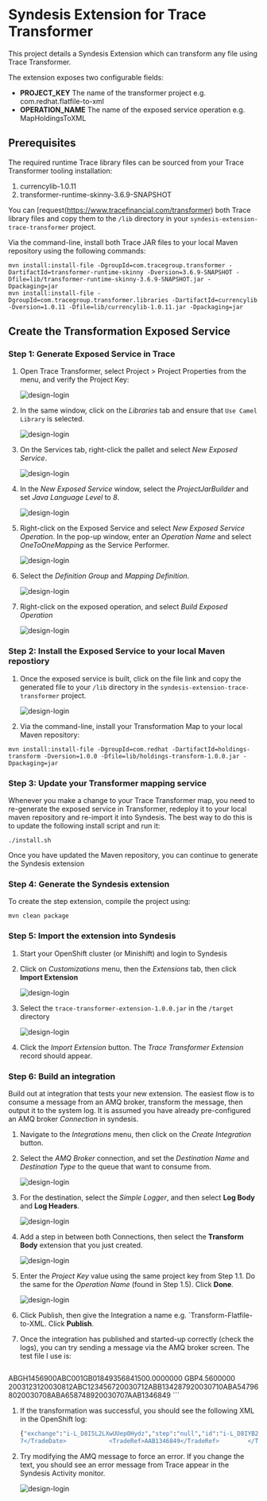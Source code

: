 # Syndesis Extension for Trace Transformer

This project details a Syndesis Extension which can transform any file using Trace Transformer.

The extension exposes two configurable fields:
- **PROJECT_KEY** The name of the transformer project e.g. com.redhat.flatfile-to-xml
- **OPERATION_NAME** The name of the exposed service operation e.g. MapHoldingsToXML

## Prerequisites

The required runtime Trace library files can be sourced from your Trace Transformer tooling installation:

1. currencylib-1.0.11
2. transformer-runtime-skinny-3.6.9-SNAPSHOT

You can [request(https://www.tracefinancial.com/transformer) both Trace library files and copy them to the `/lib` directory in your `syndesis-extension-trace-transformer` project.

Via the command-line, install both Trace JAR files to your local Maven repository using the following commands:

```
mvn install:install-file -DgroupId=com.tracegroup.transformer -DartifactId=transformer-runtime-skinny -Dversion=3.6.9-SNAPSHOT -Dfile=lib/transformer-runtime-skinny-3.6.9-SNAPSHOT.jar -Dpackaging=jar
mvn install:install-file -DgroupId=com.tracegroup.transformer.libraries -DartifactId=currencylib -Dversion=1.0.11 -Dfile=lib/currencylib-1.0.11.jar -Dpackaging=jar
```

## Create the Transformation Exposed Service

### Step 1: Generate Exposed Service in Trace

1. Open Trace Transformer, select Project > Project Properties from the menu, and verify the Project Key:

    ![design-login](img/1-1-project-properties.png "Project Properties")
    
1. In the same window, click on the *Libraries* tab and ensure that `Use Camel Library` is selected.

    ![design-login](img/1-2-camel-library.png "Use Camel Library")
    
1. On the Services tab, right-click the pallet and select *New Exposed Service*.

    ![design-login](img/1-3-new-exposed-service.png "New Exposed Service")
    
1. In the *New Exposed Service* window, select the *ProjectJarBuilder* and set *Java Language Level* to *8*.

    ![design-login](img/1-4-new-exposed-service.png "New Exposed Service")
    
1. Right-click on the Exposed Service and select *New Exposed Service Operation*.  In the pop-up window, enter an *Operation Name* and select *OneToOneMapping* as the Service Performer.

    ![design-login](img/1-5-new-exposed-operation.png "New Exposed Operation")

1. Select the *Definition Group* and *Mapping Definition*.  

    ![design-login](img/1-6-exposed-operation.png "New Exposed Operation")
    
1. Right-click on the exposed operation, and select *Build Exposed Operation*

    ![design-login](img/1-7-build-exposed-service.png "Build Exposed Operation")
    
    
### Step 2: Install the Exposed Service to your local Maven repostiory


1. Once the exposed service is built, click on the file link and copy the generated file to your `/lib` directory in the `syndesis-extension-trace-transformer` project.

    ![design-login](img/1-8-copy-exposed-service.png "Copy Exposed Service")

1. Via the command-line, install your Transformation Map to your local Maven repository:

```
mvn install:install-file -DgroupId=com.redhat -DartifactId=holdings-transform -Dversion=1.0.0 -Dfile=lib/holdings-transform-1.0.0.jar -Dpackaging=jar
```

### Step 3: Update your Transformer mapping service

Whenever you make a change to your Trace Transformer map, you need to re-generate the exposed service in Transformer, redeploy it to your local maven repository and re-import it into Syndesis.  The best way to do this is to update the following install script and run it:

```
./install.sh
```

Once you have updated the Maven repository, you can continue to generate the Syndesis extension


### Step 4: Generate the Syndesis extension

To create the step extension, compile the project using:

```
mvn clean package
```

### Step 5: Import the extension into Syndesis

1. Start your OpenShift cluster (or Minishift) and login to Syndesis

1. Click on *Customizations* menu, then the *Extensions* tab, then click **Import Extension**

    ![design-login](img/5-2-import-extension.png "Import Extension")
    
1. Select the `trace-transformer-extension-1.0.0.jar` in the `/target` directory

    ![design-login](img/5-3-select-extension.png "Select Extension")
    
1. Click the *Import Extension* button.  The *Trace Transformer Extension* record should appear.

### Step 6: Build an integration

Build out at integration that tests your new extension.  The easiest flow is to consume a message from an AMQ broker, transform the message, then output it to the system log. It is assumed you have already pre-configured an AMQ broker *Connection* in syndesis.

1. Navigate to the *Integrations* menu, then click on the *Create Integration* button.

1. Select the *AMQ Broker* connection, and set the *Destination Name* and *Destination Type* to the queue that want to consume from.

    ![design-login](img/6-2-setup-amq.png "Setup AMQ")
    
1. For the destination, select the *Simple Logger*, and then select **Log Body** and **Log Headers**.

    ![design-login](img/6-3-simple-logger.png "Simple Logger")
    
1. Add a step in between both Connections, then select the **Transform Body** extension that you just created.

    ![design-login](img/6-4-select-transform-body.png "Select Transform Body")

1.  Enter the *Project Key* value using the same project key from Step 1.1. Do the same for the *Operation Name* (found in Step 1.5).  Click **Done**.

    ![design-login](img/6-5-project-key.png "Select Project Key")

1. Click Publish, then give the Integration a name e.g. `Transform-Flatfile-to-XML.  Click **Publish**.

1. Once the integration has published and started-up correctly (check the logs), you can try sending a message via the AMQ broker screen.  The test file I use is:

	```bash
ABGH1456900ABC001GB01849356841500.0000000    GBP4.5600000  2003123120030812ABC123456720030712ABB134287920030710ABA547968020030708ABA658748920030707AAB1346849
	```

1.  If the transformation was successful, you should see the following XML in the OpenShift log:

    ```bash
	{"exchange":"i-L_D8I5L2LXwUUep0Hydz","step":"null","id":"i-L_D8IYB2LXwUUep0Hyfz","message":"Exchange[ExchangePattern: InOnly, Headers: {breadcrumbId=i-L_D8I5L2LXwUUep0Hydz, JMSCorrelationID=null, JMSCorrelationIDAsBytes=null, JMSDeliveryMode=2, JMSDestination=queue://IncomingFlatFile, JMSExpiration=0, JMSMessageID=ID:broker-amq-1-hts64-40592-1551792493011-4:1:1:1:1, JMSPriority=0, JMSRedelivered=false, JMSReplyTo=null, JMSTimestamp=1551794254178, JMSType=null, JMSXGroupID=null, JMSXUserID=null, newOperationName=MapHoldingsToXMLmajor, operationName=MapHoldingsToXML, projectKey=com.redhat.holdings-transform, Syndesis.FLOW_ID=-L_D6lT2LjFFKh6ez2Eb, Syndesis.STEP_ID=-L_D6niSLjFFKh6ez2Eb, Syndesis.STEP_TRACKER_ID=i-L_D8IYB2LXwUUep0Hyfz, TraceTransformerMTypeConfig=MessageDefinitionGroups/Tutorial/Messages/Holding, TraceTransformerMTypeGroup=Tutorial, TraceTransformerMTypeKind=MSGD, TraceTransformerMTypeName=Holding, TraceTransformerOperationName=com.redhat.holdings-transform.MapHoldingsToXML}, BodyType: byte[], Body: <?xml version=\"1.0\"?><Holding xmlns=\"C:\\temp\\tutorial\\tutorial.xsd\" xmlns:xsi=\"http://www.w3.org/2001/XMLSchema-instance\">     <AccountRef>ABGH1456900</AccountRef>    <RespCode>ABC</RespCode>    <PortfolioRef>ABGH14/ABC</PortfolioRef>    <HoldingDetail>        <ISIN>GB0184935684</ISIN>        <Quantity>1500.0</Quantity>        <Currency>GBP</Currency>        <AvgeCost>4.56</AvgeCost>        <LastTrade>2003-12-31</LastTrade>        <TradeDetails>            <TradeDate>2003-08-12</TradeDate>            <TradeRef>ABC1234567</TradeRef>        </TradeDetails>        <TradeDetails>            <TradeDate>2003-07-12</TradeDate>            <TradeRef>ABB1342879</TradeRef>        </TradeDetails>        <TradeDetails>            <TradeDate>2003-07-10</TradeDate>            <TradeRef>ABA5479680</TradeRef>        </TradeDetails>        <TradeDetails>            <TradeDate>2003-07-08</TradeDate>            <TradeRef>ABA6587489</TradeRef>        </TradeDetails>        <TradeDetails>            <TradeDate>2003-07-0
	7</TradeDate>            <TradeRef>AAB1346849</TradeRef>        </TradeDetails>    </HoldingDetail></Holding>]"}
    ```

1.  Try modifying the AMQ message to force an error.  If you change the text, you should see an error message from Trace appear in the Syndesis Activity monitor.

    ![design-login](img/6-9-activity-log.png "Activity Log")

